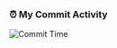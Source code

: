 ### ⏰ My Commit Activity

![Commit Time]([[https://gist.githubusercontent.com/hyeon318/b1c7b43b3753b2e0cd38a23217868a4d/raw?file=I%27m%20a%20night%20%F0%9F%A6%89](https://gist.githubusercontent.com/hyeon318/b1c7b43b3753b2e0cd38a23217868a4d/raw/3602b47e0eb62360f541da00f24efeaad32b7f19/I'm%2520a%2520night%2520%25F0%259F%25A6%2589)])
